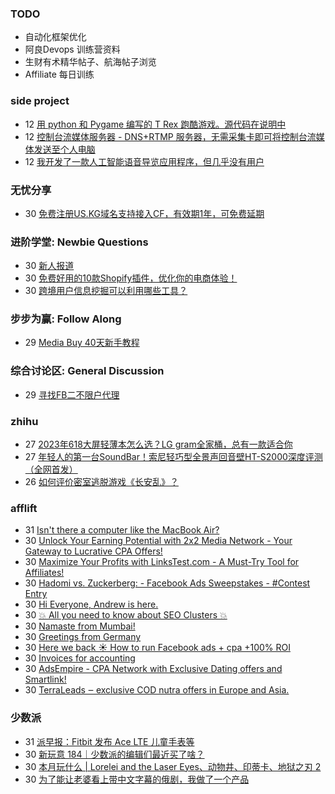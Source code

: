 ### TODO
-  自动化框架优化
-  阿良Devops 训练营资料
-  生财有术精华帖子、航海帖子浏览
-  Affiliate 每日训练

### side project
<!-- sideproject:START -->
-  12 [用 python 和 Pygame 编写的 T Rex 跑酷游戏。源代码在说明中](https://www.youtube.com/watch?v=pZySIXSelCA)
-  12 [控制台流媒体服务器 - DNS+RTMP 服务器，无需采集卡即可将控制台流媒体发送至个人电脑](https://github.com/Aioros/console-streaming-server)
-  12 [我开发了一款人工智能语音导览应用程序，但几乎没有用户](https://www.reddit.com/r/SideProject/comments/18gpp0e/ive_built_an_ai_audio_tour_app_but_have_almost_no/)<!-- sideproject:END -->


### 无忧分享
<!-- ruyo:START -->
-  30 [免费注册US.KG域名支持接入CF，有效期1年，可免费延期](https://51.ruyo.net/18675.html)<!-- ruyo:END -->

### 进阶学堂: Newbie Questions
<!-- advertcn1:START -->
-  30 [新人报道](https://www.advertcn.com/thread-115190-1-1.html)
-  30 [免费好用的10款Shopify插件，优化你的电商体验！](https://www.advertcn.com/thread-115185-1-1.html)
-  30 [跨境用户信息挖掘可以利用哪些工具？](https://www.advertcn.com/thread-115182-1-1.html)<!-- advertcn1:END -->

### 步步为赢: Follow Along
<!-- advertcn2:START -->
-  29 [Media Buy 40天新手教程](https://www.advertcn.com/thread-115158-1-1.html)<!-- advertcn2:END -->

### 综合讨论区: General Discussion
<!-- advertcn3:START -->
-  29 [寻找FB二不限户代理](https://www.advertcn.com/thread-115177-1-1.html)<!-- advertcn3:END -->


### zhihu
<!-- zhihu:START -->
-  27 [2023年618大屏轻薄本怎么选？LG gram全家桶，总有一款适合你](http://zhuanlan.zhihu.com/p/632641888?utm_campaign=rss&utm_medium=rss&utm_source=rss&utm_content=title)
-  27 [年轻人的第一台SoundBar！索尼轻巧型全景声回音壁HT-S2000深度评测（全网首发）](http://zhuanlan.zhihu.com/p/630990296?utm_campaign=rss&utm_medium=rss&utm_source=rss&utm_content=title)
-  26 [如何评价密室逃脱游戏《长安乱》？](http://www.zhihu.com/question/563950552/answer/3045961312?utm_campaign=rss&utm_medium=rss&utm_source=rss&utm_content=title)<!-- zhihu:END -->

### afflift
<!-- afflift:START -->
-  31 [Isn&#39;t there a computer like the MacBook Air?](https://afflift.com/f/threads/isnt-there-a-computer-like-the-macbook-air.13211/)
-  30 [Unlock Your Earning Potential with 2x2 Media Network - Your Gateway to Lucrative CPA Offers!](https://afflift.com/f/threads/unlock-your-earning-potential-with-2x2-media-network-your-gateway-to-lucrative-cpa-offers.12303/)
-  30 [Maximize Your Profits with LinksTest.com - A Must-Try Tool for Affiliates!](https://afflift.com/f/threads/maximize-your-profits-with-linkstest-com-a-must-try-tool-for-affiliates.13191/)
-  30 [Hadomi vs. Zuckerberg: - Facebook Ads Sweepstakes - #Contest Entry](https://afflift.com/f/threads/hadomi-vs-zuckerberg-facebook-ads-sweepstakes-contest-entry.12846/)
-  30 [Hi Everyone, Andrew is here.](https://afflift.com/f/threads/hi-everyone-andrew-is-here.13206/)
-  30 [💥 All you need to know about SEO Clusters 💥](https://afflift.com/f/threads/%F0%9F%92%A5-all-you-need-to-know-about-seo-clusters-%F0%9F%92%A5.12779/)
-  30 [Namaste from Mumbai!](https://afflift.com/f/threads/namaste-from-mumbai.13207/)
-  30 [Greetings from Germany](https://afflift.com/f/threads/greetings-from-germany.13210/)
-  30 [Here we back ☀️ How to run Facebook ads + cpa +100% ROI](https://afflift.com/f/threads/here-we-back-%E2%98%80%EF%B8%8F-how-to-run-facebook-ads-cpa-100-roi.12146/)
-  30 [Invoices for accounting](https://afflift.com/f/threads/invoices-for-accounting.13208/)
-  30 [AdsEmpire - CPA Network with Exclusive Dating offers and Smartlink!](https://afflift.com/f/threads/adsempire-cpa-network-with-exclusive-dating-offers-and-smartlink.6820/)
-  30 [TerraLeads ‒ exclusive COD nutra offers in Europe and Asia.](https://afflift.com/f/threads/terraleads-%E2%80%92-exclusive-cod-nutra-offers-in-europe-and-asia.3287/)<!-- afflift:END -->

### 少数派
<!-- sspai:START -->
-  31 [派早报：Fitbit 发布 Ace LTE 儿童手表等](https://sspai.com/post/89242)
-  30 [新玩意 184｜少数派的编辑们最近买了啥？](https://sspai.com/post/89223)
-  30 [本月玩什么 | Lorelei and the Laser Eyes、动物井、印蒂卡、地狱之刃 2](https://sspai.com/post/89216)
-  30 [为了能让老婆看上带中文字幕的俄剧，我做了一个产品](https://sspai.com/post/88291)<!-- sspai:END -->
